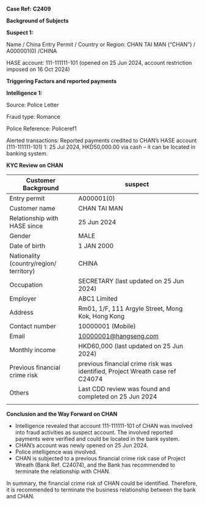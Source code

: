 **Case Ref:** **C2409**

**Background of Subjects**

**Suspect 1:**

Name / China Entry Permit / Country or Region: CHAN TAI MAN (“CHAN”) / A000001(0) /CHINA

HASE account: 111-111111-101 (opened on 25 Jun 2024, account restriction imposed on 16 Oct 2024)

**Triggering Factors and reported payments**

**Intelligence 1:**

Source: Police Letter

Fraud type: Romance

Police Reference: Policeref1

Alerted transactions:
Reported payments credited to CHAN’s HASE account (111-111111-101)
1: 25 Jul 2024, HKD50,000.00 via cash – it can be located in banking system.

**KYC Review on CHAN**

| **Customer Background** | suspect |
| --- | --- |
| Entry permit | A000001(0) |
| Customer name | CHAN TAI MAN |
| Relationship with HASE since | 25 Jun 2024 |
| Gender | MALE |
| Date of birth | 1 JAN 2000 |
| Nationality (country/region/ territory) | CHINA |
| Occupation | SECRETARY (last updated on 25 Jun 2024) |
| Employer | ABC1 Limited |
| Address | Rm01, 1/F, 111 Argyle Street, Mong Kok, Hong Kong |
| Contact number | 10000001 (Mobile) |
| Email | 10000001@hangseng.com |
| Monthly income | HKD60,000 (last updated on 25 Jun 2024) |
| Previous financial crime risk | previous financial crime risk was identified, Project Wreath case ref C24074 |
| Others | Last CDD review was found and completed on 25 Jun 2024 |
|  |

**Conclusion and the Way Forward on CHAN**

* Intelligence revealed that account 111-111111-101 of CHAN was involved into fraud activities as suspect account. The involved reported payments were verified and could be located in the bank system.
* CHAN’s account was newly opened on 25 Jun 2024.
* Police intelligence was involved.
* CHAN is subjected to a previous financial crime risk case of Project Wreath (Bank Ref. C24074), and the Bank has recommended to terminate the relationship with CHAN.

In summary, the financial crime risk of CHAN could be identified. Therefore, it is recommended to terminate the business relationship between the bank and CHAN.